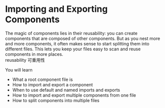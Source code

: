 # Importing and Exporting Components
The magic of components lies in their reusability: you can create components that are composed of other components. But as you nest more and more components, it often makes sense to start splitting them into different files. This lets you keep your files easy to scan and reuse components in more places.\
reusability 可重用性

You will learn
- What a root component file is
- How to import and export a component
- When to use default and named imports and exports
- How to import and export multiple components from one file
- How to split components into multiple files
